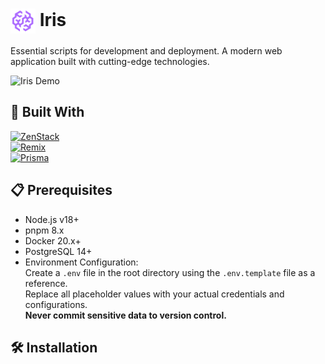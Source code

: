 # <img src="./public/iris.svg" alt="Project Logo" style="vertical-align: middle; width: 40px; height: 40px;" /> Iris

Essential scripts for development and deployment. A modern web application built with cutting-edge technologies.

![Iris Demo](./public/tryiris.gif)

## 🌟 Built With

[![ZenStack](https://img.shields.io/badge/ZenStack-2.0-blue?style=flat&logo=prisma)](https://zenstack.dev)  
[![Remix](https://img.shields.io/badge/Remix-2.0-purple?style=flat&logo=remix)](https://remix.run)  
[![Prisma](https://img.shields.io/badge/Prisma-5.0-black?style=flat&logo=prisma)](https://prisma.io)

## 📋 Prerequisites

- Node.js v18+
- pnpm 8.x
- Docker 20.x+
- PostgreSQL 14+
- Environment Configuration:  
  Create a `.env` file in the root directory using the `.env.template` file as a reference.  
  Replace all placeholder values with your actual credentials and configurations.  
  **Never commit sensitive data to version control.**

## 🛠️ Installation